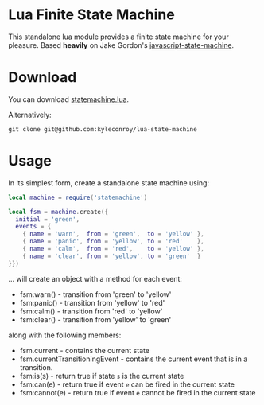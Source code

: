 
Lua Finite State Machine
========================

This standalone lua module provides a finite state machine for your pleasure.
Based **heavily** on Jake Gordon's
[javascript-state-machine](https://github.com/jakesgordon/javascript-state-machine).

Download
========

You can download [statemachine.lua](https://github.com/kyleconroy/lua-state-machine/raw/master/statemachine.lua).

Alternatively:

    git clone git@github.com:kyleconroy/lua-state-machine


Usage
=====

In its simplest form, create a standalone state machine using:

```lua
local machine = require('statemachine')

local fsm = machine.create({
  initial = 'green',
  events = {
    { name = 'warn',  from = 'green',  to = 'yellow' },
    { name = 'panic', from = 'yellow', to = 'red'    },
    { name = 'calm',  from = 'red',    to = 'yellow' },
    { name = 'clear', from = 'yellow', to = 'green'  }
}})
```

... will create an object with a method for each event:

 * fsm:warn()  - transition from 'green' to 'yellow'
 * fsm:panic() - transition from 'yellow' to 'red'
 * fsm:calm()  - transition from 'red' to 'yellow'
 * fsm:clear() - transition from 'yellow' to 'green'

along with the following members:

 * fsm.current   - contains the current state
 * fsm.currentTransitioningEvent - contains the current event that is in a transition.
 * fsm:is(s)     - return true if state `s` is the current state
 * fsm:can(e)    - return true if event `e` can be fired in the current state
 * fsm:cannot(e) - return true if event `e` cannot be fired in the current state